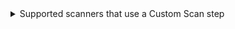 <details>

<summary>Supported scanners that use a Custom Scan step</summary>

- [Clair](/docs/security-testing-orchestration/sto-techref-category/clair-scanner-reference)
- [Data Theorem](/docs/security-testing-orchestration/sto-techref-category/data-theorem-scanner-reference)
- [Docker Content Trust](/docs/security-testing-orchestration/sto-techref-category/docker-content-trust-dct-scanner-reference)
- [Fortify Static Code Analyzer](/docs/security-testing-orchestration/sto-techref-category/fortify-scanner-reference)
- [Fortify on Demand](/docs/security-testing-orchestration/sto-techref-category/fortify-on-demand-scanner-reference)
- [HCL AppScan](/docs/security-testing-orchestration/sto-techref-category/hql-appscan-scanner-reference)
- [Metasploit](/docs/security-testing-orchestration/sto-techref-category/metasploit-scanner-reference)
- [Nessus](/docs/security-testing-orchestration/sto-techref-category/nessus-scanner-reference)
- [Nexus](/docs/security-testing-orchestration/sto-techref-category/nexus-scanner-reference)
- [OpenVAS](/docs/security-testing-orchestration/sto-techref-category/openvas-scanner-reference)
- [Qualys Web Application Scanning](/docs/security-testing-orchestration/sto-techref-category/qualys-web-app-scanner-reference)
- [Qwiet AI (formerly ShiftLeft)](/docs/security-testing-orchestration/sto-techref-category/qwiet-scanner-reference)
- [Reapsaw](/docs/security-testing-orchestration/sto-techref-category/reapsaw-scanner-reference)
- [ScoutSuite](/docs/security-testing-orchestration/sto-techref-category/scoutsuite-scanner-reference) 
- [Tenable](/docs/security-testing-orchestration/sto-techref-category/tenable-scanner-reference)
- [Veracode](/docs/security-testing-orchestration/sto-techref-category/veracode-scanner-reference)
- [JFrog Xray](/docs/security-testing-orchestration/sto-techref-category/xray-scanner-reference)

</details>